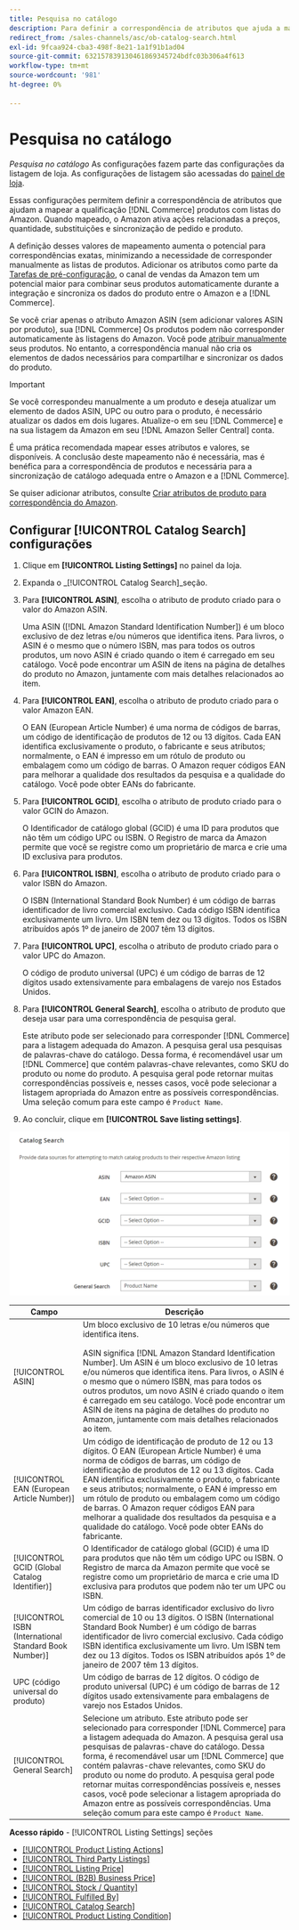 ```yaml
---
title: Pesquisa no catálogo
description: Para definir a correspondência de atributos que ajuda a mapear produtos qualificados do catálogo de comércio com as listagens do Amazon, atualize as configurações da Pesquisa de catálogo.
redirect_from: /sales-channels/asc/ob-catalog-search.html
exl-id: 9fcaa924-cba3-498f-8e21-1a1f91b1ad04
source-git-commit: 632157839130461869345724bdfc03b306a4f613
workflow-type: tm+mt
source-wordcount: '981'
ht-degree: 0%

---
```


# Pesquisa no catálogo

_Pesquisa no catálogo_ As configurações fazem parte das configurações da listagem de loja. As configurações de listagem são acessadas do [painel de loja](./amazon-store-dashboard.md).

Essas configurações permitem definir a correspondência de atributos que ajudam a mapear a qualificação [!DNL Commerce] produtos com listas do Amazon. Quando mapeado, o Amazon ativa ações relacionadas a preços, quantidade, substituições e sincronização de pedido e produto.

A definição desses valores de mapeamento aumenta o potencial para correspondências exatas, minimizando a necessidade de corresponder manualmente as listas de produtos. Adicionar os atributos como parte da [Tarefas de pré-configuração](./amazon-pre-setup-tasks.md), o canal de vendas da Amazon tem um potencial maior para combinar seus produtos automaticamente durante a integração e sincroniza os dados do produto entre o Amazon e a [!DNL Commerce].

Se você criar apenas o atributo Amazon ASIN (sem adicionar valores ASIN por produto), sua [!DNL Commerce] Os produtos podem não corresponder automaticamente às listagens do Amazon. Você pode [atribuir manualmente](./creating-assigning-catalog-products.md) seus produtos. No entanto, a correspondência manual não cria os elementos de dados necessários para compartilhar e sincronizar os dados do produto.

>[!IMPORTANT]
>
>Se você correspondeu manualmente a um produto e deseja atualizar um elemento de dados ASIN, UPC ou outro para o produto, é necessário atualizar os dados em dois lugares. Atualize-o em seu [!DNL Commerce] e na sua listagem da Amazon em seu [!DNL Amazon Seller Central] conta.

É uma prática recomendada mapear esses atributos e valores, se disponíveis. A conclusão deste mapeamento não é necessária, mas é benéfica para a correspondência de produtos e necessária para a sincronização de catálogo adequada entre o Amazon e a [!DNL Commerce].

Se quiser adicionar atributos, consulte [Criar atributos de produto para correspondência do Amazon](./ob-creating-magento-attributes.md).

## Configurar [!UICONTROL Catalog Search] configurações

1. Clique em **[!UICONTROL Listing Settings]** no painel da loja.

1. Expanda o _[!UICONTROL Catalog Search]_seção.

1. Para **[!UICONTROL ASIN]**, escolha o atributo de produto criado para o valor do Amazon ASIN.

   Uma ASIN ([!DNL Amazon Standard Identification Number]) é um bloco exclusivo de dez letras e/ou números que identifica itens. Para livros, o ASIN é o mesmo que o número ISBN, mas para todos os outros produtos, um novo ASIN é criado quando o item é carregado em seu catálogo. Você pode encontrar um ASIN de itens na página de detalhes do produto no Amazon, juntamente com mais detalhes relacionados ao item.

1. Para **[!UICONTROL EAN]**, escolha o atributo de produto criado para o valor Amazon EAN.

   O EAN (European Article Number) é uma norma de códigos de barras, um código de identificação de produtos de 12 ou 13 dígitos. Cada EAN identifica exclusivamente o produto, o fabricante e seus atributos; normalmente, o EAN é impresso em um rótulo de produto ou embalagem como um código de barras. O Amazon requer códigos EAN para melhorar a qualidade dos resultados da pesquisa e a qualidade do catálogo. Você pode obter EANs do fabricante.

1. Para **[!UICONTROL GCID]**, escolha o atributo de produto criado para o valor GCIN do Amazon.

   O Identificador de catálogo global (GCID) é uma ID para produtos que não têm um código UPC ou ISBN. O Registro de marca da Amazon permite que você se registre como um proprietário de marca e crie uma ID exclusiva para produtos.

1. Para **[!UICONTROL ISBN]**, escolha o atributo de produto criado para o valor ISBN do Amazon.

   O ISBN (International Standard Book Number) é um código de barras identificador de livro comercial exclusivo. Cada código ISBN identifica exclusivamente um livro. Um ISBN tem dez ou 13 dígitos. Todos os ISBN atribuídos após 1º de janeiro de 2007 têm 13 dígitos.

1. Para **[!UICONTROL UPC]**, escolha o atributo de produto criado para o valor UPC do Amazon.

   O código de produto universal (UPC) é um código de barras de 12 dígitos usado extensivamente para embalagens de varejo nos Estados Unidos.

1. Para **[!UICONTROL General Search]**, escolha o atributo de produto que deseja usar para uma correspondência de pesquisa geral.

   Este atributo pode ser selecionado para corresponder [!DNL Commerce] para a listagem adequada do Amazon. A pesquisa geral usa pesquisas de palavras-chave do catálogo. Dessa forma, é recomendável usar um [!DNL Commerce] que contém palavras-chave relevantes, como SKU do produto ou nome do produto. A pesquisa geral pode retornar muitas correspondências possíveis e, nesses casos, você pode selecionar a listagem apropriada do Amazon entre as possíveis correspondências. Uma seleção comum para este campo é `Product Name`.

1. Ao concluir, clique em **[!UICONTROL Save listing settings]**.

![Pesquisa no catálogo](assets/amazon-catalog-search.png)

| Campo | Descrição |
|--- |--- |
| [!UICONTROL ASIN] | Um bloco exclusivo de 10 letras e/ou números que identifica itens.<br><br>ASIN significa [!DNL Amazon Standard Identification Number]. Um ASIN é um bloco exclusivo de 10 letras e/ou números que identifica itens. Para livros, o ASIN é o mesmo que o número ISBN, mas para todos os outros produtos, um novo ASIN é criado quando o item é carregado em seu catálogo. Você pode encontrar um ASIN de itens na página de detalhes do produto no Amazon, juntamente com mais detalhes relacionados ao item. |
| [!UICONTROL EAN (European Article Number)] | Um código de identificação de produto de 12 ou 13 dígitos. O EAN (European Article Number) é uma norma de códigos de barras, um código de identificação de produtos de 12 ou 13 dígitos. Cada EAN identifica exclusivamente o produto, o fabricante e seus atributos; normalmente, o EAN é impresso em um rótulo de produto ou embalagem como um código de barras. O Amazon requer códigos EAN para melhorar a qualidade dos resultados da pesquisa e a qualidade do catálogo. Você pode obter EANs do fabricante. |
| [!UICONTROL GCID (Global Catalog Identifier)] | O Identificador de catálogo global (GCID) é uma ID para produtos que não têm um código UPC ou ISBN. O Registro de marca da Amazon permite que você se registre como um proprietário de marca e crie uma ID exclusiva para produtos que podem não ter um UPC ou ISBN. |
| [!UICONTROL ISBN (International Standard Book Number)] | Um código de barras identificador exclusivo do livro comercial de 10 ou 13 dígitos. O ISBN (International Standard Book Number) é um código de barras identificador de livro comercial exclusivo. Cada código ISBN identifica exclusivamente um livro. Um ISBN tem dez ou 13 dígitos. Todos os ISBN atribuídos após 1º de janeiro de 2007 têm 13 dígitos. |
| UPC (código universal do produto) | Um código de barras de 12 dígitos. O código de produto universal (UPC) é um código de barras de 12 dígitos usado extensivamente para embalagens de varejo nos Estados Unidos. |
| [!UICONTROL General Search] | Selecione um atributo. Este atributo pode ser selecionado para corresponder [!DNL Commerce] para a listagem adequada do Amazon. A pesquisa geral usa pesquisas de palavras-chave do catálogo. Dessa forma, é recomendável usar um [!DNL Commerce] que contém palavras-chave relevantes, como SKU do produto ou nome do produto. A pesquisa geral pode retornar muitas correspondências possíveis e, nesses casos, você pode selecionar a listagem apropriada do Amazon entre as possíveis correspondências. Uma seleção comum para este campo é `Product Name`. |

**Acesso rápido** - [!UICONTROL Listing Settings] seções

- [[!UICONTROL Product Listing Actions]](./product-listing-actions.md)
- [[!UICONTROL Third Party Listings]](./third-party-listing-settings.md)
- [[!UICONTROL Listing Price]](./listing-price.md)
- [[!UICONTROL (B2B) Business Price]](./business-pricing.md)
- [[!UICONTROL Stock / Quantity]](./stock-quantity.md)
- [[!UICONTROL Fulfilled By]](./fulfilled-by.md)
- [[!UICONTROL Catalog Search]](./catalog-search.md)
- [[!UICONTROL Product Listing Condition]](./product-listing-condition.md)
